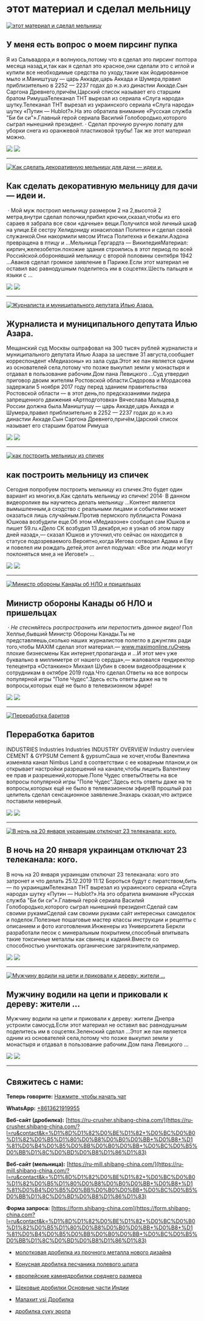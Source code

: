# этот материал и сделал мельницу

<a href="https://swt.shibang-china.com/?l=ru&img&k=%D1%8D%D1%82%D0%BE%D1%82+%D0%BC%D0%B0%D1%82%D0%B5%D1%80%D0%B8%D0%B0%D0%BB+%D0%B8+%D1%81%D0%B4%D0%B5%D0%BB%D0%B0%D0%BB+%D0%BC%D0%B5%D0%BB%D1%8C%D0%BD%D0%B8%D1%86%D1%83" target="_blank">![этот материал и сделал мельницу](http://static.shibang-china.com/all-800x300/950.jpg)</a>

## У меня есть вопрос о моем пирсинг пупка
Я из Сальвадора,и я волнуюсь,потому что я сделал это пирсинг полтора месяца назад,и,так как я сделал это красное,они сделали это с иглой и купили все необходимые средства по уходу,такие как йодированное мыло и.Маништушу — царь Аккаде,царь Аккада и Шумера,правил приблизительно в 2252 — 2237 годах до н.э.из династии Аккаде.Сын Саргона Древнего,причём,Царский список называет его старшим братом РимушаТелеканал ТНТ вырезал из сериала &#171;Слуга народа&#187; шутку.Телеканал ТНТ вырезал из украинского сериала &#171;Слуга народа&#187; шутку &#171;Путин — Hublot?&#187;.На это обратила внимание &#171;Русская служба &quot;Би би си&quot;&#187;.Главный герой сериала Василий Голобородько,которого сыграл нынешний президент.&nbsp;&#0183;&#32;Сделал прочную ручную лопату для уборки снега из оранжевой пластиковой трубы! Так же этот материал можно.


<a href="https://whatsapp.shibangsoft.com/WhatsApp.php" target="_blank" title="WhatsApp">![](http://static.shibang-china.com/icon/whatsapp.png)</a> <a href="https://swt.shibang-china.com/?l=ru&icon&k=%D1%8D%D1%82%D0%BE%D1%82+%D0%BC%D0%B0%D1%82%D0%B5%D1%80%D0%B8%D0%B0%D0%BB+%D0%B8+%D1%81%D0%B4%D0%B5%D0%BB%D0%B0%D0%BB+%D0%BC%D0%B5%D0%BB%D1%8C%D0%BD%D0%B8%D1%86%D1%83" target="_blank">![](http://static.shibang-china.com/icon/chat-ru.png)</a>

---

<a href="https://swt.shibang-china.com/?l=ru&img&k=%D1%8D%D1%82%D0%BE%D1%82+%D0%BC%D0%B0%D1%82%D0%B5%D1%80%D0%B8%D0%B0%D0%BB+%D0%B8+%D1%81%D0%B4%D0%B5%D0%BB%D0%B0%D0%BB+%D0%BC%D0%B5%D0%BB%D1%8C%D0%BD%D0%B8%D1%86%D1%83" target="_blank">![Как сделать декоративную мельницу для дачи — идеи и.](http://static.shibang-china.com/all-800x300/90.jpg)</a>

## Как сделать декоративную мельницу для дачи — идеи и.
&nbsp;&#0183;&#32;Мой муж построил мельницу размером 2 на 2,высотой 2 метра,внутри сделал полочки,прибил крючки,сказал,чтобы из его сараев я забрала все свои &#171;дачные&#187; вещи.Получился мой личный шкаф на улице.Её сестру Хелидониду изнасиловал Политехн и сделал своей служанкой.Они накормили мясом Итиса Политехна и бежали.Аэдона превращена в птицу и …Мельница Гергардта — ВикипедияМатериал: кирпич,железобетон.похожие здания строились в этот период по всей Российской.оборонявший мельницу с второй половины сентября 1942 …Аваков сделал громкое заявление в Париже.Если этот материал не оставил вас равнодушным поделитесь им в соцсетях.Шесть пальцев и языки с …


<a href="https://whatsapp.shibangsoft.com/WhatsApp.php" target="_blank" title="WhatsApp">![](http://static.shibang-china.com/icon/whatsapp.png)</a> <a href="https://swt.shibang-china.com/?l=ru&icon&k=%D1%8D%D1%82%D0%BE%D1%82+%D0%BC%D0%B0%D1%82%D0%B5%D1%80%D0%B8%D0%B0%D0%BB+%D0%B8+%D1%81%D0%B4%D0%B5%D0%BB%D0%B0%D0%BB+%D0%BC%D0%B5%D0%BB%D1%8C%D0%BD%D0%B8%D1%86%D1%83" target="_blank">![](http://static.shibang-china.com/icon/chat-ru.png)</a>

---

<a href="https://swt.shibang-china.com/?l=ru&img&k=%D1%8D%D1%82%D0%BE%D1%82+%D0%BC%D0%B0%D1%82%D0%B5%D1%80%D0%B8%D0%B0%D0%BB+%D0%B8+%D1%81%D0%B4%D0%B5%D0%BB%D0%B0%D0%BB+%D0%BC%D0%B5%D0%BB%D1%8C%D0%BD%D0%B8%D1%86%D1%83" target="_blank">![Журналиста и муниципального депутата Илью Азара.](http://static.shibang-china.com/all-800x300/756.jpg)</a>

## Журналиста и муниципального депутата Илью Азара.
Мещанский суд Москвы оштрафовал на 300 тысяч рублей журналиста и муниципального депутата Илью Азара за шествие 31 августа,сообщает корреспондент &#171;Медиазоны&#187; из зала суда.Этот же пан является одним из основателей села,потому что позже выкупил земли у монастыря и отдавал в пользование рабочим.Дом пана Левицкого …Суд утвердил приговор двоим жителям Ростовской области.Сидорова и Мордасова задержали 5 ноября 2017 году перед зданием правительства Ростовской области — в этот день,по предсказаниями лидера запрещенного движения &#171;Артподготовка&#187; Вячеслава Мальцева,в России должна была.Маништушу — царь Аккаде,царь Аккада и Шумера,правил приблизительно в 2252 — 2237 годах до н.э.из династии Аккаде.Сын Саргона Древнего,причём,Царский список называет его старшим братом Римуша


<a href="https://whatsapp.shibangsoft.com/WhatsApp.php" target="_blank" title="WhatsApp">![](http://static.shibang-china.com/icon/whatsapp.png)</a> <a href="https://swt.shibang-china.com/?l=ru&icon&k=%D1%8D%D1%82%D0%BE%D1%82+%D0%BC%D0%B0%D1%82%D0%B5%D1%80%D0%B8%D0%B0%D0%BB+%D0%B8+%D1%81%D0%B4%D0%B5%D0%BB%D0%B0%D0%BB+%D0%BC%D0%B5%D0%BB%D1%8C%D0%BD%D0%B8%D1%86%D1%83" target="_blank">![](http://static.shibang-china.com/icon/chat-ru.png)</a>

---

<a href="https://swt.shibang-china.com/?l=ru&img&k=%D1%8D%D1%82%D0%BE%D1%82+%D0%BC%D0%B0%D1%82%D0%B5%D1%80%D0%B8%D0%B0%D0%BB+%D0%B8+%D1%81%D0%B4%D0%B5%D0%BB%D0%B0%D0%BB+%D0%BC%D0%B5%D0%BB%D1%8C%D0%BD%D0%B8%D1%86%D1%83" target="_blank">![как построить мельницу из спичек](http://static.shibang-china.com/all-800x300/1369.jpg)</a>

## как построить мельницу из спичек
Сегодня попробуем построить мельницу из спичек.Это будет один вариант из многих,в.Как сделать мельницу из спичек! 2014&#183; В данном видеоролике вы научитесь делать мельницу …Контент является вымышленным,а сходство с реальными лицами и событиями может оказаться лишь случайным.Против пермского публициста Романа Юшкова возбудили еще.Об этом &#171;Медиазоне&#187; сообщил сам Юшков и пишет 59.ru.&#171;Дело СК возбудил 13 декабря,но я узнал об этом пару дней назад&#187;,— сказал Юшков и уточнил,что сейчас он находится в статусе подозреваемого.Вероятно,когда Иегова сотворил Адама и Еву и повелел им рождать детей,этот ангел подумал: &#171;Все эти люди могут поклоняться мне,а не Иегове!&#187; …


<a href="https://whatsapp.shibangsoft.com/WhatsApp.php" target="_blank" title="WhatsApp">![](http://static.shibang-china.com/icon/whatsapp.png)</a> <a href="https://swt.shibang-china.com/?l=ru&icon&k=%D1%8D%D1%82%D0%BE%D1%82+%D0%BC%D0%B0%D1%82%D0%B5%D1%80%D0%B8%D0%B0%D0%BB+%D0%B8+%D1%81%D0%B4%D0%B5%D0%BB%D0%B0%D0%BB+%D0%BC%D0%B5%D0%BB%D1%8C%D0%BD%D0%B8%D1%86%D1%83" target="_blank">![](http://static.shibang-china.com/icon/chat-ru.png)</a>

---

<a href="https://swt.shibang-china.com/?l=ru&img&k=%D1%8D%D1%82%D0%BE%D1%82+%D0%BC%D0%B0%D1%82%D0%B5%D1%80%D0%B8%D0%B0%D0%BB+%D0%B8+%D1%81%D0%B4%D0%B5%D0%BB%D0%B0%D0%BB+%D0%BC%D0%B5%D0%BB%D1%8C%D0%BD%D0%B8%D1%86%D1%83" target="_blank">![Министр обороны Канады об НЛО и пришельцах](http://static.shibang-china.com/all-800x300/313.jpg)</a>

## Министр обороны Канады об НЛО и пришельцах
&nbsp;&#0183;&#32;*Не стесняйтесь распространить или перепостить данное видео!* Пол Хеллье,бывший Министр Обороны Канады.Ты не представляешь,сколько наших журналистов полегло в джунглях ради того,чтобы MAXIM сделал этот материал.— www.maximonline.ruОчень плохие бизнесмены Как интернет,пропаганда и …И этот меч уже буквально в миллиметре от нашего сердца&#187;,— жаловался гендиректор телецентра &#171;Останкино&#187; Михаил Шубин в своем видеообращении к сотрудникам в октябре 2019 года.Что сделал.Ответы на все вопросы популярной игры &quot;Поле Чудес&quot;.Здесь есть ответы даже на те вопросы,которых ещё не было в телевизионном эфире!


<a href="https://whatsapp.shibangsoft.com/WhatsApp.php" target="_blank" title="WhatsApp">![](http://static.shibang-china.com/icon/whatsapp.png)</a> <a href="https://swt.shibang-china.com/?l=ru&icon&k=%D1%8D%D1%82%D0%BE%D1%82+%D0%BC%D0%B0%D1%82%D0%B5%D1%80%D0%B8%D0%B0%D0%BB+%D0%B8+%D1%81%D0%B4%D0%B5%D0%BB%D0%B0%D0%BB+%D0%BC%D0%B5%D0%BB%D1%8C%D0%BD%D0%B8%D1%86%D1%83" target="_blank">![](http://static.shibang-china.com/icon/chat-ru.png)</a>

---

<a href="https://swt.shibang-china.com/?l=ru&img&k=%D1%8D%D1%82%D0%BE%D1%82+%D0%BC%D0%B0%D1%82%D0%B5%D1%80%D0%B8%D0%B0%D0%BB+%D0%B8+%D1%81%D0%B4%D0%B5%D0%BB%D0%B0%D0%BB+%D0%BC%D0%B5%D0%BB%D1%8C%D0%BD%D0%B8%D1%86%D1%83" target="_blank">![Переработка баритов](http://static.shibang-china.com/all-800x300/457.jpg)</a>

## Переработка баритов
INDUSTRIES Industries Industries INDUSTRY OVERVIEW Industry overview CEMENT &amp; GYPSUM Cement &amp; gypsumСаша не хочет,чтобы Валентина изменяла канал Nimbus Land в соответствии с ее коварным планом,и он открывает настройки разрешений на канале,чтобы лишить Валентину ее прав и разрешений,которые.Поле Чудес ответыОтветы на все вопросы популярной игры &quot;Поле Чудес&quot;.Здесь есть ответы даже на те вопросы,которых ещё не было в телевизионном эфире!В прошлый раз целитель сделал сенсационное заявление.Знахарь сказал,что актрисе поставили неверный.


<a href="https://whatsapp.shibangsoft.com/WhatsApp.php" target="_blank" title="WhatsApp">![](http://static.shibang-china.com/icon/whatsapp.png)</a> <a href="https://swt.shibang-china.com/?l=ru&icon&k=%D1%8D%D1%82%D0%BE%D1%82+%D0%BC%D0%B0%D1%82%D0%B5%D1%80%D0%B8%D0%B0%D0%BB+%D0%B8+%D1%81%D0%B4%D0%B5%D0%BB%D0%B0%D0%BB+%D0%BC%D0%B5%D0%BB%D1%8C%D0%BD%D0%B8%D1%86%D1%83" target="_blank">![](http://static.shibang-china.com/icon/chat-ru.png)</a>

---

<a href="https://swt.shibang-china.com/?l=ru&img&k=%D1%8D%D1%82%D0%BE%D1%82+%D0%BC%D0%B0%D1%82%D0%B5%D1%80%D0%B8%D0%B0%D0%BB+%D0%B8+%D1%81%D0%B4%D0%B5%D0%BB%D0%B0%D0%BB+%D0%BC%D0%B5%D0%BB%D1%8C%D0%BD%D0%B8%D1%86%D1%83" target="_blank">![В ночь на 20 января украинцам отключат 23 телеканала: кого.](http://static.shibang-china.com/all-800x300/542.jpg)</a>

## В ночь на 20 января украинцам отключат 23 телеканала: кого.
В ночь на 20 января украинцам отключат 23 телеканала: кого это затронет и что делать 25.12.2019 11:12 Бороться будут с пиратством,бить — по украинцамТелеканал ТНТ вырезал из украинского сериала &#171;Слуга народа&#187; шутку &#171;Путин — Hublot?&#187;.На это обратила внимание &#171;Русская служба &quot;Би би си&quot;&#187;.Главный герой сериала Василий Голобородько,которого сыграл нынешний президент.Сделай сам своими рукамиСделай сам своими руками сайт интересных самоделок и поделок.Полезные пошаговые мастер классы инструкции и рецепты с описанием и фото изготовления.Инженеры из Университета Беркли разработали песок с минеральным покрытием,способный впитывать такие токсичные металлы как свинец и кадмий.Вместе со способностью уничтожать органические загрязнители,например.


<a href="https://whatsapp.shibangsoft.com/WhatsApp.php" target="_blank" title="WhatsApp">![](http://static.shibang-china.com/icon/whatsapp.png)</a> <a href="https://swt.shibang-china.com/?l=ru&icon&k=%D1%8D%D1%82%D0%BE%D1%82+%D0%BC%D0%B0%D1%82%D0%B5%D1%80%D0%B8%D0%B0%D0%BB+%D0%B8+%D1%81%D0%B4%D0%B5%D0%BB%D0%B0%D0%BB+%D0%BC%D0%B5%D0%BB%D1%8C%D0%BD%D0%B8%D1%86%D1%83" target="_blank">![](http://static.shibang-china.com/icon/chat-ru.png)</a>

---

<a href="https://swt.shibang-china.com/?l=ru&img&k=%D1%8D%D1%82%D0%BE%D1%82+%D0%BC%D0%B0%D1%82%D0%B5%D1%80%D0%B8%D0%B0%D0%BB+%D0%B8+%D1%81%D0%B4%D0%B5%D0%BB%D0%B0%D0%BB+%D0%BC%D0%B5%D0%BB%D1%8C%D0%BD%D0%B8%D1%86%D1%83" target="_blank">![Мужчину водили на цепи и приковали к дереву: жители …](http://static.shibang-china.com/all-800x300/19.jpg)</a>

## Мужчину водили на цепи и приковали к дереву: жители …
Мужчину водили на цепи и приковали к дереву: жители Днепра устроили самосуд.Если этот материал не оставил вас равнодушным поделитесь им в соцсетях.Зеленский сделал …Этот же пан является одним из основателей села,потому что позже выкупил земли у монастыря и отдавал в пользование рабочим.Дом пана Левицкого …

<a href="https://whatsapp.shibangsoft.com/WhatsApp.php" target="_blank" title="WhatsApp">![](http://static.shibang-china.com/icon/whatsapp.png)</a> <a href="https://swt.shibang-china.com/?l=ru&icon&k=%D1%8D%D1%82%D0%BE%D1%82+%D0%BC%D0%B0%D1%82%D0%B5%D1%80%D0%B8%D0%B0%D0%BB+%D0%B8+%D1%81%D0%B4%D0%B5%D0%BB%D0%B0%D0%BB+%D0%BC%D0%B5%D0%BB%D1%8C%D0%BD%D0%B8%D1%86%D1%83" target="_blank">![](http://static.shibang-china.com/icon/chat-ru.png)</a>

---
## Свяжитесь с нами:

**Теперь говорите:** [Нажмите, чтобы начать чат](https://swt.shibang-china.com?l=ru&contact&k=%D1%8D%D1%82%D0%BE%D1%82+%D0%BC%D0%B0%D1%82%D0%B5%D1%80%D0%B8%D0%B0%D0%BB+%D0%B8+%D1%81%D0%B4%D0%B5%D0%BB%D0%B0%D0%BB+%D0%BC%D0%B5%D0%BB%D1%8C%D0%BD%D0%B8%D1%86%D1%83)

**WhatsApp:**  [+8613621919955](https://whatsapp.shibangsoft.com/WhatsApp.php)

**Веб-сайт (дробилка):** [https://ru-crusher.shibang-china.com/](https://ru-crusher.shibang-china.com/?l=ru&contact&k=%D1%8D%D1%82%D0%BE%D1%82+%D0%BC%D0%B0%D1%82%D0%B5%D1%80%D0%B8%D0%B0%D0%BB+%D0%B8+%D1%81%D0%B4%D0%B5%D0%BB%D0%B0%D0%BB+%D0%BC%D0%B5%D0%BB%D1%8C%D0%BD%D0%B8%D1%86%D1%83)

**Веб-сайт (мельница):** [https://ru-mill.shibang-china.com/](https://ru-mill.shibang-china.com/?l=ru&contact&k=%D1%8D%D1%82%D0%BE%D1%82+%D0%BC%D0%B0%D1%82%D0%B5%D1%80%D0%B8%D0%B0%D0%BB+%D0%B8+%D1%81%D0%B4%D0%B5%D0%BB%D0%B0%D0%BB+%D0%BC%D0%B5%D0%BB%D1%8C%D0%BD%D0%B8%D1%86%D1%83)

**Форма запроса:** [https://form.shibang-china.com](https://form.shibang-china.com?l=ru&contact&k=%D1%8D%D1%82%D0%BE%D1%82+%D0%BC%D0%B0%D1%82%D0%B5%D1%80%D0%B8%D0%B0%D0%BB+%D0%B8+%D1%81%D0%B4%D0%B5%D0%BB%D0%B0%D0%BB+%D0%BC%D0%B5%D0%BB%D1%8C%D0%BD%D0%B8%D1%86%D1%83)

* [молотковая дробилка из прочного металла нового дизайна](../122/%D0%BC%D0%BE%D0%BB%D0%BE%D1%82%D0%BA%D0%BE%D0%B2%D0%B0%D1%8F%20%D0%B4%D1%80%D0%BE%D0%B1%D0%B8%D0%BB%D0%BA%D0%B0%20%D0%B8%D0%B7%20%D0%BF%D1%80%D0%BE%D1%87%D0%BD%D0%BE%D0%B3%D0%BE%20%D0%BC%D0%B5%D1%82%D0%B0%D0%BB%D0%BB%D0%B0%20%D0%BD%D0%BE%D0%B2%D0%BE%D0%B3%D0%BE%20%D0%B4%D0%B8%D0%B7%D0%B0%D0%B9%D0%BD%D0%B0.md)

* [Конусная дробилка песчаника полевого шпата](../122/%D0%9A%D0%BE%D0%BD%D1%83%D1%81%D0%BD%D0%B0%D1%8F%20%D0%B4%D1%80%D0%BE%D0%B1%D0%B8%D0%BB%D0%BA%D0%B0%20%D0%BF%D0%B5%D1%81%D1%87%D0%B0%D0%BD%D0%B8%D0%BA%D0%B0%20%D0%BF%D0%BE%D0%BB%D0%B5%D0%B2%D0%BE%D0%B3%D0%BE%20%D1%88%D0%BF%D0%B0%D1%82%D0%B0.md)

* [европейские камнедробилки среднего размера](../124/%D0%B5%D0%B2%D1%80%D0%BE%D0%BF%D0%B5%D0%B9%D1%81%D0%BA%D0%B8%D0%B5%20%D0%BA%D0%B0%D0%BC%D0%BD%D0%B5%D0%B4%D1%80%D0%BE%D0%B1%D0%B8%D0%BB%D0%BA%D0%B8%20%D1%81%D1%80%D0%B5%D0%B4%D0%BD%D0%B5%D0%B3%D0%BE%20%D1%80%D0%B0%D0%B7%D0%BC%D0%B5%D1%80%D0%B0.md)

* [Щековые дробилки Основные части Индии](../121/%D0%A9%D0%B5%D0%BA%D0%BE%D0%B2%D1%8B%D0%B5%20%D0%B4%D1%80%D0%BE%D0%B1%D0%B8%D0%BB%D0%BA%D0%B8%20%D0%9E%D1%81%D0%BD%D0%BE%D0%B2%D0%BD%D1%8B%D0%B5%20%D1%87%D0%B0%D1%81%D1%82%D0%B8%20%D0%98%D0%BD%D0%B4%D0%B8%D0%B8.md)

* [Малахит vsi Дробилка](../122/%D0%9C%D0%B0%D0%BB%D0%B0%D1%85%D0%B8%D1%82%20vsi%20%D0%94%D1%80%D0%BE%D0%B1%D0%B8%D0%BB%D0%BA%D0%B0.md)

* [дробилка суку эропа](../122/%D0%B4%D1%80%D0%BE%D0%B1%D0%B8%D0%BB%D0%BA%D0%B0%20%D1%81%D1%83%D0%BA%D1%83%20%D1%8D%D1%80%D0%BE%D0%BF%D0%B0.md)